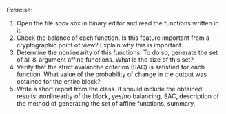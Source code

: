 Exercise: 
1. Open the file sbox.sbx in binary editor and read the functions written in it.  
2. Check the balance of each function. Is this feature important from a cryptographic point 
of view? Explain why this is important. 
3. Determine the nonlinearity of this functions. To do so, generate the set of all 8-argument 
affine functions. What is the size of this set? 
4. Verify that the strict avalanche criterion (SAC) is satisfied for each function. What value 
of the probability of change in the output was obtained for the entire block? 
5. Write a short report from the class. It should include the obtained results: nonlinearity 
of the block, yes/no balancing, SAC, description of the method of generating the set of 
affine functions, summary.